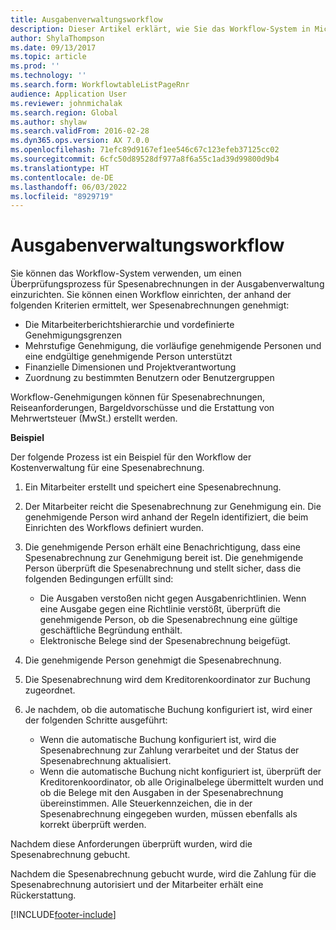```yaml
---
title: Ausgabenverwaltungsworkflow
description: Dieser Artikel erklärt, wie Sie das Workflow-System in Microsoft Dynamics 365 Finance nutzen können, um einen Überprüfungsprozess für Spesenabrechnungen in der Spesenverwaltung festzulegen.
author: ShylaThompson
ms.date: 09/13/2017
ms.topic: article
ms.prod: ''
ms.technology: ''
ms.search.form: WorkflowtableListPageRnr
audience: Application User
ms.reviewer: johnmichalak
ms.search.region: Global
ms.author: shylaw
ms.search.validFrom: 2016-02-28
ms.dyn365.ops.version: AX 7.0.0
ms.openlocfilehash: 71efc89d9167ef1ee546c67c123efeb37125cc02
ms.sourcegitcommit: 6cfc50d89528df977a8f6a55c1ad39d99800d9b4
ms.translationtype: HT
ms.contentlocale: de-DE
ms.lasthandoff: 06/03/2022
ms.locfileid: "8929719"
---
```

# <a name="expense-management-workflow"></a>Ausgabenverwaltungsworkflow

Sie können das Workflow-System verwenden, um einen Überprüfungsprozess für Spesenabrechnungen in der Ausgabenverwaltung einzurichten. Sie können einen Workflow einrichten, der anhand der folgenden Kriterien ermittelt, wer Spesenabrechnungen genehmigt:

- Die Mitarbeiterberichtshierarchie und vordefinierte Genehmigungsgrenzen
- Mehrstufige Genehmigung, die vorläufige genehmigende Personen und eine endgültige genehmigende Person unterstützt
- Finanzielle Dimensionen und Projektverantwortung
- Zuordnung zu bestimmten Benutzern oder Benutzergruppen

Workflow-Genehmigungen können für Spesenabrechnungen, Reiseanforderungen, Bargeldvorschüsse und die Erstattung von Mehrwertsteuer (MwSt.) erstellt werden.

**Beispiel**

Der folgende Prozess ist ein Beispiel für den Workflow der Kostenverwaltung für eine Spesenabrechnung.

1. Ein Mitarbeiter erstellt und speichert eine Spesenabrechnung.
2. Der Mitarbeiter reicht die Spesenabrechnung zur Genehmigung ein. Die genehmigende Person wird anhand der Regeln identifiziert, die beim Einrichten des Workflows definiert wurden.
3. Die genehmigende Person erhält eine Benachrichtigung, dass eine Spesenabrechnung zur Genehmigung bereit ist. Die genehmigende Person überprüft die Spesenabrechnung und stellt sicher, dass die folgenden Bedingungen erfüllt sind:

    - Die Ausgaben verstoßen nicht gegen Ausgabenrichtlinien. Wenn eine Ausgabe gegen eine Richtlinie verstößt, überprüft die genehmigende Person, ob die Spesenabrechnung eine gültige geschäftliche Begründung enthält.
    - Elektronische Belege sind der Spesenabrechnung beigefügt.

4. Die genehmigende Person genehmigt die Spesenabrechnung.
5. Die Spesenabrechnung wird dem Kreditorenkoordinator zur Buchung zugeordnet.
6. Je nachdem, ob die automatische Buchung konfiguriert ist, wird einer der folgenden Schritte ausgeführt:

    - Wenn die automatische Buchung konfiguriert ist, wird die Spesenabrechnung zur Zahlung verarbeitet und der Status der Spesenabrechnung aktualisiert.
    - Wenn die automatische Buchung nicht konfiguriert ist, überprüft der Kreditorenkoordinator, ob alle Originalbelege übermittelt wurden und ob die Belege mit den Ausgaben in der Spesenabrechnung übereinstimmen. Alle Steuerkennzeichen, die in der Spesenabrechnung eingegeben wurden, müssen ebenfalls als korrekt überprüft werden.

Nachdem diese Anforderungen überprüft wurden, wird die Spesenabrechnung gebucht.

Nachdem die Spesenabrechnung gebucht wurde, wird die Zahlung für die Spesenabrechnung autorisiert und der Mitarbeiter erhält eine Rückerstattung.


[!INCLUDE[footer-include](../includes/footer-banner.md)]